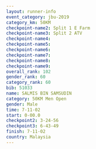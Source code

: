 ```yaml
---
layout: runner-info 
event_category: jbu-2019 
category_km: 50KM 
checkpoint-name2: Split 1 E Farm 
checkpoint-name3: Split 2 ATV 
checkpoint-name4: 
checkpoint-name5: 
checkpoint-name6: 
checkpoint-name7: 
checkpoint-name8: 
checkpoint-name9: 
overall_rank: 102
gender_rank: 60
category_rank: 60
bib: 51033
name: SALMIS BIN SAMSUDIN
category: 50KM Men Open
gender: Male
time: 7-11-02
start: 0-00.0
checkpoint2: 3-24-56
checkpoint3: 6-43-49
finish: 7-11-02
country: Malaysia
---
```

